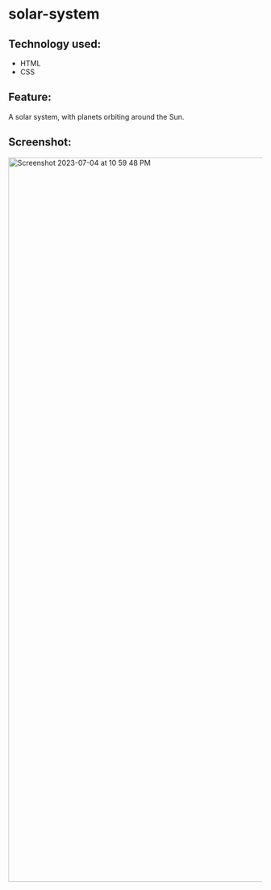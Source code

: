 # solar-system

## Technology used:
- HTML
- CSS

## Feature:
A solar system, with planets orbiting around the Sun. 

## Screenshot:
<img width="1434" alt="Screenshot 2023-07-04 at 10 59 48 PM" src="https://github.com/isaba-nusrat/solar-system/assets/79944634/a17546c8-a41a-405b-9d47-4711974c9daa">
